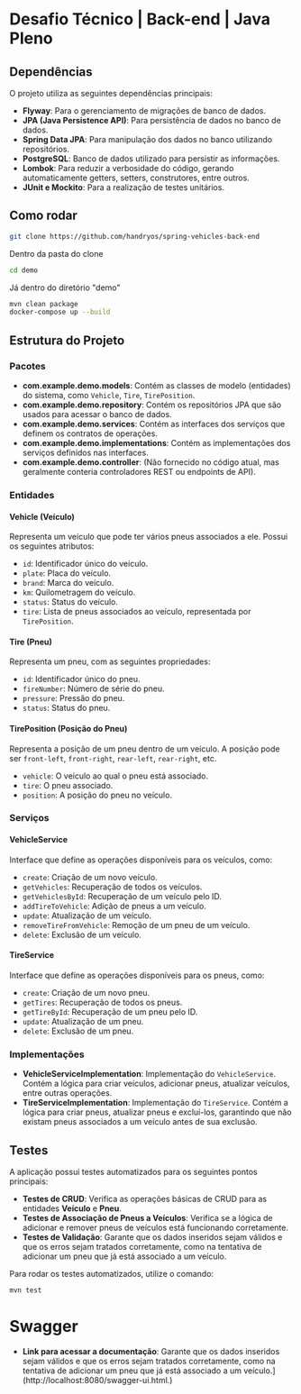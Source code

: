 # Desafio Técnico | Back-end | Java Pleno



## Dependências
O projeto utiliza as seguintes dependências principais:

- **Flyway**: Para o gerenciamento de migrações de banco de dados.
- **JPA (Java Persistence API)**: Para persistência de dados no banco de dados.
- **Spring Data JPA**: Para manipulação dos dados no banco utilizando repositórios.
- **PostgreSQL**: Banco de dados utilizado para persistir as informações.
- **Lombok**: Para reduzir a verbosidade do código, gerando automaticamente getters, setters, construtores, entre outros.
- **JUnit e Mockito**: Para a realização de testes unitários.

## Como rodar

```bash 
git clone https://github.com/handryos/spring-vehicles-back-end
``` 
Dentro da pasta do clone
```bash 
cd demo
``` 
Já dentro do diretório "demo"
```bash 
mvn clean package
docker-compose up --build
``` 

## Estrutura do Projeto

### Pacotes

- **com.example.demo.models**: Contém as classes de modelo (entidades) do sistema, como `Vehicle`, `Tire`, `TirePosition`.
- **com.example.demo.repository**: Contém os repositórios JPA que são usados para acessar o banco de dados.
- **com.example.demo.services**: Contém as interfaces dos serviços que definem os contratos de operações.
- **com.example.demo.implementations**: Contém as implementações dos serviços definidos nas interfaces.
- **com.example.demo.controller**: (Não fornecido no código atual, mas geralmente conteria controladores REST ou endpoints de API).

### Entidades

#### Vehicle (Veículo)
Representa um veículo que pode ter vários pneus associados a ele. Possui os seguintes atributos:
- `id`: Identificador único do veículo.
- `plate`: Placa do veículo.
- `brand`: Marca do veículo.
- `km`: Quilometragem do veículo.
- `status`: Status do veículo.
- `tire`: Lista de pneus associados ao veículo, representada por `TirePosition`.

#### Tire (Pneu)
Representa um pneu, com as seguintes propriedades:
- `id`: Identificador único do pneu.
- `fireNumber`: Número de série do pneu.
- `pressure`: Pressão do pneu.
- `status`: Status do pneu.

#### TirePosition (Posição do Pneu)
Representa a posição de um pneu dentro de um veículo. A posição pode ser `front-left`, `front-right`, `rear-left`, `rear-right`, etc.
- `vehicle`: O veículo ao qual o pneu está associado.
- `tire`: O pneu associado.
- `position`: A posição do pneu no veículo.

### Serviços

#### VehicleService
Interface que define as operações disponíveis para os veículos, como:
- `create`: Criação de um novo veículo.
- `getVehicles`: Recuperação de todos os veículos.
- `getVehiclesById`: Recuperação de um veículo pelo ID.
- `addTireToVehicle`: Adição de pneus a um veículo.
- `update`: Atualização de um veículo.
- `removeTireFromVehicle`: Remoção de um pneu de um veículo.
- `delete`: Exclusão de um veículo.

#### TireService
Interface que define as operações disponíveis para os pneus, como:
- `create`: Criação de um novo pneu.
- `getTires`: Recuperação de todos os pneus.
- `getTireById`: Recuperação de um pneu pelo ID.
- `update`: Atualização de um pneu.
- `delete`: Exclusão de um pneu.

### Implementações

- **VehicleServiceImplementation**: Implementação do `VehicleService`. Contém a lógica para criar veículos, adicionar pneus, atualizar veículos, entre outras operações.
- **TireServiceImplementation**: Implementação do `TireService`. Contém a lógica para criar pneus, atualizar pneus e excluí-los, garantindo que não existam pneus associados a um veículo antes de sua exclusão.

## Testes

A aplicação possui testes automatizados para os seguintes pontos principais:

- **Testes de CRUD**: Verifica as operações básicas de CRUD para as entidades **Veículo** e **Pneu**.
- **Testes de Associação de Pneus a Veículos**: Verifica se a lógica de adicionar e remover pneus de veículos está funcionando corretamente.
- **Testes de Validação**: Garante que os dados inseridos sejam válidos e que os erros sejam tratados corretamente, como na tentativa de adicionar um pneu que já está associado a um veículo.

Para rodar os testes automatizados, utilize o comando:

```bash
mvn test
```

# Swagger 
- **Link para acessar a documentação**: Garante que os dados inseridos sejam válidos e que os erros sejam tratados corretamente, como na tentativa de adicionar um pneu que já está associado a um veículo.](http://localhost:8080/swagger-ui.html.)

